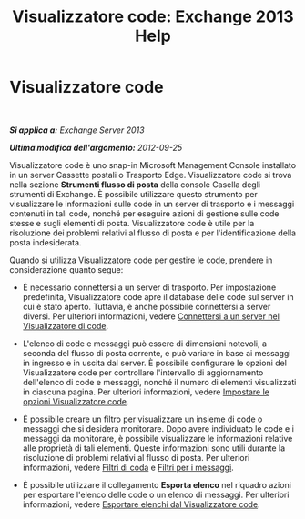 ﻿---
title: 'Visualizzatore code: Exchange 2013 Help'
TOCTitle: Visualizzatore code
ms:assetid: db892f88-5c13-4607-a38c-8845b35ab8b2
ms:mtpsurl: https://technet.microsoft.com/it-it/library/Bb124789(v=EXCHG.150)
ms:contentKeyID: 50481842
ms.date: 01/02/2018
mtps_version: v=EXCHG.150
ms.translationtype: HT
---

# Visualizzatore code

 

_**Si applica a:** Exchange Server 2013_

_**Ultima modifica dell'argomento:** 2012-09-25_

Visualizzatore code è uno snap-in Microsoft Management Console installato in un server Cassette postali o Trasporto Edge. Visualizzatore code si trova nella sezione **Strumenti flusso di posta** della console Casella degli strumenti di Exchange. È possibile utilizzare questo strumento per visualizzare le informazioni sulle code in un server di trasporto e i messaggi contenuti in tali code, nonché per eseguire azioni di gestione sulle code stesse e sugli elementi di posta. Visualizzatore code è utile per la risoluzione dei problemi relativi al flusso di posta e per l'identificazione della posta indesiderata.

Quando si utilizza Visualizzatore code per gestire le code, prendere in considerazione quanto segue:

  - È necessario connettersi a un server di trasporto. Per impostazione predefinita, Visualizzatore code apre il database delle code sul server in cui è stato aperto. Tuttavia, è anche possibile connettersi a server diversi. Per ulteriori informazioni, vedere [Connettersi a un server nel Visualizzatore di code](connect-to-a-server-in-queue-viewer-exchange-2013-help.md).

  - L'elenco di code e messaggi può essere di dimensioni notevoli, a seconda del flusso di posta corrente, e può variare in base ai messaggi in ingresso e in uscita dal server. È possibile configurare le opzioni del Visualizzatore code per controllare l'intervallo di aggiornamento dell'elenco di code e messaggi, nonché il numero di elementi visualizzati in ciascuna pagina. Per ulteriori informazioni, vedere [Impostare le opzioni Visualizzatore code](set-queue-viewer-options-exchange-2013-help.md).

  - È possibile creare un filtro per visualizzare un insieme di code o messaggi che si desidera monitorare. Dopo avere individuato le code e i messaggi da monitorare, è possibile visualizzare le informazioni relative alle proprietà di tali elementi. Queste informazioni sono utili durante la risoluzione di problemi relativi al flusso di posta. Per ulteriori informazioni, vedere [Filtri di coda](queue-filters-exchange-2013-help.md) e [Filtri per i messaggi](message-filters-exchange-2013-help.md).

  - È possibile utilizzare il collegamento **Esporta elenco** nel riquadro azioni per esportare l'elenco delle code o un elenco di messaggi. Per ulteriori informazioni, vedere [Esportare elenchi dal Visualizzatore code](export-lists-from-queue-viewer-exchange-2013-help.md).

